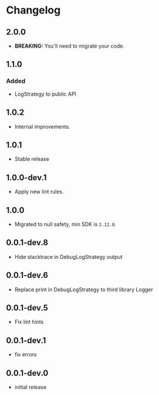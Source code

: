 # Changelog

## 2.0.0

* **BREAKING:** You'll need to migrate your code.

## 1.1.0

### Added
* LogStrategy to public API

## 1.0.2

* Internal improvements.

## 1.0.1

* Stable release

## 1.0.0-dev.1

* Apply new lint rules.

## 1.0.0

* Migrated to null safety, min SDK is `2.12.0`.

## 0.0.1-dev.8

* Hide stacktrace in DebugLogStrategy output

## 0.0.1-dev.6

* Replace print in DebugLogStrategy to third library Logger

## 0.0.1-dev.5

* Fix lint hints

## 0.0.1-dev.1

* fix errors

## 0.0.1-dev.0

* initial release

